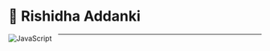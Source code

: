 # 🚀 Rishidha Addanki


<img align="left" alt="JavaScript" style="padding-right:10px;" src="https://user-images.githubusercontent.com/74038190/225813708-98b745f2-7d22-48cf-9150-083f1b00d6c9.gif" />


---

